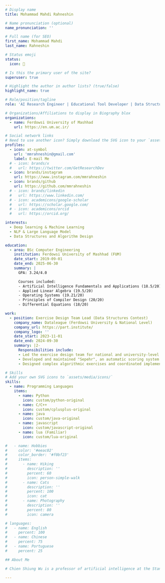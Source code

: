 ```yaml
---
# Display name
title: Mohammad Mahdi Rahneshin

# Name pronunciation (optional)
name_pronunciation: ''

# Full name (for SEO)
first_name: Mohammad Mahdi
last_name: Rahneshin

# Status emoji
status:
  icon: 🙂

# Is this the primary user of the site?
superuser: true

# Highlight the author in author lists? (true/false)
highlight_name: true

# Role/position/tagline
role: 'AI Research Engineer | Educational Tool Developer | Data Structures Specialist'

# Organizations/Affiliations to display in Biography blox
organizations:
  - name: Ferdowsi University of Mashhad
    url: https://en.um.ac.ir/

# Social network links
# Need to use another icon? Simply download the SVG icon to your `assets/media/icons/` folder.
profiles:
  - icon: at-symbol
    url: 'mmrahneshin@gmail.com'
    label: E-mail Me
  # - icon: brands/x
  #   url: https://twitter.com/GetResearchDev
  - icon: brands/instagram
    url: https://www.instagram.com/mmrahneshin
  - icon: brands/github
    url: https://github.com/mmrahneshin
  # - icon: brands/linkedin
  #   url: https://www.linkedin.com/
  # - icon: academicons/google-scholar
  #   url: https://scholar.google.com/
  # - icon: academicons/orcid
  #   url: https://orcid.org/

interests:
  - Deep learning & Machine Learning
  - NLP & Large Language Model
  - Data Structures and Algorithm Design

education:
  - area: BSc Computer Engineering
    institution: Ferdowsi University of Mashhad (FUM)
    date_start: 2019-09-01
    date_end: 2025-06-30
    summary: |
      GPA: 3.24/4.0

      Courses included:
      - Artificial Intelligence Fundamentals and Applications (18.5/20)
      - Applied Linear Algebra (19.5/20)
      - Operating Systems (19.21/20)
      - Principles of Compiler Design (20/20)
      - Differential Equations (18/20)

work:
  - position: Exercise Design Team Lead (Data Structures Contest)
    company_name: Dataleague (Ferdowsi University & National Level)
    company_url: https://part.institute/
    company_logo: ''
    date_start: 2023-11-01
    date_end: 2024-09-30
    summary: |2-
      Responsibilities include:
      - Led the exercise design team for national and university-level data structure contests
      - Developed and maintained "Sepehr", an automatic scoring system for programming challenges
      - Designed complex algorithmic exercises and coordinated implementation with faculty and student teams

# Skills
# Add your own SVG icons to `assets/media/icons/`
skills:
  - name: Programming Languages
    items:
      - name: Python
        icon: custom/python-original
      - name: C/C++ 
        icon: custom/cplusplus-original
      - name: java
        icon: custom/java-original
      - name: javascript
        icon: custom/javascript-original
      - name: lua (Familiar)
        icon: custom/lua-original

#   - name: Hobbies
#     color: '#eeac02'
#     color_border: '#f0bf23'
#     items:
#       - name: Hiking
#         description: ''
#         percent: 60
#         icon: person-simple-walk
#       - name: Cats
#         description: ''
#         percent: 100
#         icon: cat
#       - name: Photography
#         description: ''
#         percent: 80
#         icon: camera

# languages:
#   - name: English
#     percent: 100
#   - name: Chinese
#     percent: 75
#   - name: Portuguese
#     percent: 25

## About Me

# Chien Shiung Wu is a professor of artificial intelligence at the Stanford AI Lab. Her research interests include distributed robotics, mobile computing and programmable matter. She leads the Robotic Neurobiology group, which develops self-reconfiguring robots, systems of self-organizing robots, and mobile sensor networks.

---
```

